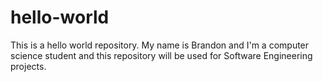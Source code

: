 # hello-world
This is a hello world repository.
My name is Brandon and I'm a computer science student and this repository will be used for Software Engineering projects.
